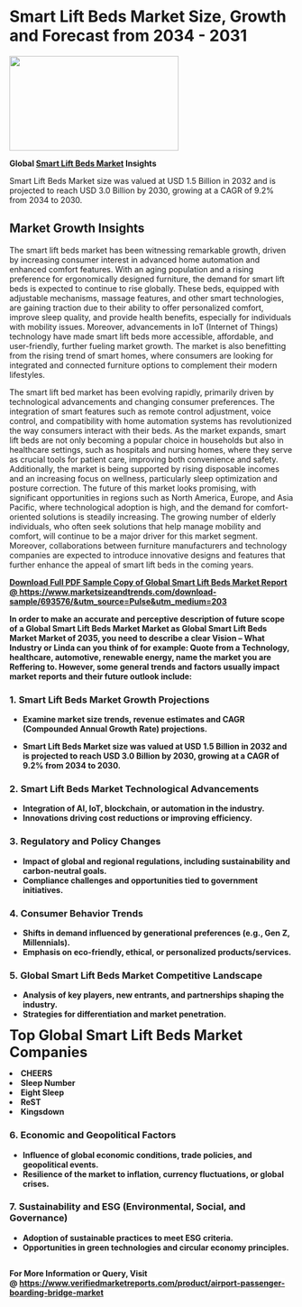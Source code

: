 <H1>Smart Lift Beds Market Size, Growth and Forecast from 2034 - 2031</H1><img class="aligncenter size-medium wp-image-584254" src="https://thirdeyenews.in/wp-content/uploads/2034/09/Global-Market-Research-300x168.jpeg" alt="" width="300" height="168" /><p><strong>Global&nbsp;<a href="https://www.marketsizeandtrends.com/download-sample/693576/&amp;utm_source=Pulse&amp;utm_medium=203">Smart Lift Beds Market</a> Insights</strong></p><p>Smart Lift Beds Market size was valued at USD 1.5 Billion in 2032 and is projected to reach USD 3.0 Billion by 2030, growing at a CAGR of 9.2% from 2034 to 2030.</p><p><h2>Market Growth Insights</h2> <p>The smart lift beds market has been witnessing remarkable growth, driven by increasing consumer interest in advanced home automation and enhanced comfort features. With an aging population and a rising preference for ergonomically designed furniture, the demand for smart lift beds is expected to continue to rise globally. These beds, equipped with adjustable mechanisms, massage features, and other smart technologies, are gaining traction due to their ability to offer personalized comfort, improve sleep quality, and provide health benefits, especially for individuals with mobility issues. Moreover, advancements in IoT (Internet of Things) technology have made smart lift beds more accessible, affordable, and user-friendly, further fueling market growth. The market is also benefitting from the rising trend of smart homes, where consumers are looking for integrated and connected furniture options to complement their modern lifestyles.</p> <p><strong><a href="#"></a></strong></p> <p>The smart lift bed market has been evolving rapidly, primarily driven by technological advancements and changing consumer preferences. The integration of smart features such as remote control adjustment, voice control, and compatibility with home automation systems has revolutionized the way consumers interact with their beds. As the market expands, smart lift beds are not only becoming a popular choice in households but also in healthcare settings, such as hospitals and nursing homes, where they serve as crucial tools for patient care, improving both convenience and safety. Additionally, the market is being supported by rising disposable incomes and an increasing focus on wellness, particularly sleep optimization and posture correction. The future of this market looks promising, with significant opportunities in regions such as North America, Europe, and Asia Pacific, where technological adoption is high, and the demand for comfort-oriented solutions is steadily increasing. The growing number of elderly individuals, who often seek solutions that help manage mobility and comfort, will continue to be a major driver for this market segment. Moreover, collaborations between furniture manufacturers and technology companies are expected to introduce innovative designs and features that further enhance the appeal of smart lift beds in the coming years.</p> <p><strong><a href="#"></p><p><span class=""><strong>Download Full PDF Sample Copy of Global Smart Lift Beds Market Report</strong> @ <a href="https://www.marketsizeandtrends.com/download-sample/693576/&amp;utm_source=Pulse&amp;utm_medium=203" target="_blank">https://www.marketsizeandtrends.com/download-sample/693576/&amp;utm_source=Pulse&amp;utm_medium=203</a></span></p><p>In order to make an accurate and perceptive description of future scope of a Global&nbsp;Smart Lift Beds Market Market as Global&nbsp;Smart Lift Beds Market Market of 2035, you need to describe a clear Vision &ndash; What Industry or Linda can you think of for example: Quote from a Technology, healthcare, automotive, renewable energy, name the market you are Reffering to. However, some general trends and factors usually impact market reports and their future outlook include:</p><h3>1.&nbsp;<strong>Smart Lift Beds Market Growth Projections</strong></h3><ul><li>Examine market size trends, revenue estimates and CAGR (Compounded Annual Growth Rate) projections.</li><li><p>Smart Lift Beds Market size was valued at USD 1.5 Billion in 2032 and is projected to reach USD 3.0 Billion by 2030, growing at a CAGR of 9.2% from 2034 to 2030.</p></li></ul><h3>2.&nbsp;<strong>Smart Lift Beds Market Technological Advancements</strong></h3><ul><li>Integration of AI, IoT, blockchain, or automation in the industry.</li><li>Innovations driving cost reductions or improving efficiency.</li></ul><h3>3.&nbsp;<strong>Regulatory and Policy Changes</strong></h3><ul><li>Impact of global and regional regulations, including sustainability and carbon-neutral goals.</li><li>Compliance challenges and opportunities tied to government initiatives.</li></ul><h3>4.&nbsp;<strong>Consumer Behavior Trends</strong></h3><ul><li>Shifts in demand influenced by generational preferences (e.g., Gen Z, Millennials).</li><li>Emphasis on eco-friendly, ethical, or personalized products/services.</li></ul><h3>5.&nbsp;<strong>Global Smart Lift Beds Market Competitive Landscape</strong></h3><ul><li>Analysis of key players, new entrants, and partnerships shaping the industry.</li><li>Strategies for differentiation and market penetration.</li></ul><p data-pm-slice="1 1 []"><span style="color: inherit; font-family: inherit; font-size: 25px;">Top Global Smart Lift Beds Market Companies</span></p><div class="" data-test-id=""><p><li>CHEERS</li><li> Sleep Number</li><li> Eight Sleep</li><li> ReST</li><li> Kingsdown</li></p></div><h3>6.&nbsp;<strong>Economic and Geopolitical Factors</strong></h3><ul><li>Influence of global economic conditions, trade policies, and geopolitical events.</li><li>Resilience of the market to inflation, currency fluctuations, or global crises.</li></ul><h3>7.&nbsp;<strong>Sustainability and ESG (Environmental, Social, and Governance)</strong></h3><ul><li>Adoption of sustainable practices to meet ESG criteria.</li><li>Opportunities in green technologies and circular economy principles.</li></ul><h2><strong style="font-size: 14px;">For More Information or Query, Visit @&nbsp;</strong><a style="background-color: #ffffff; font-size: 14px;" href="https://www.marketsizeandtrends.com/report/smart-lift-beds-market/" target="_blank">https://www.verifiedmarketreports.com/product/airport-passenger-boarding-bridge-market</a></h2>
